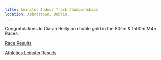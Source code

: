 ```yaml
---
title: Leinster Indoor Track Championships
location: Abbotstown, Dublin.
---
```


Congratulations to Ciaran Reilly on double gold in the 800m & 1500m M45 Races.

<a href="/races/2022-03-27-Leinster-Indoor-Track/" target="_blank" rel="noopener noreferrer">Race Results</a>

<a href="http://results.athleticsleinster.com/Indoors-2022/JSM/menu.html" target="_blank" rel="noopener noreferrer">Athletics Leinster Results</a>
 
